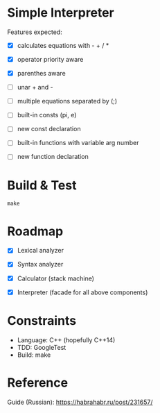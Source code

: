 # Simple Interpreter

Features expected:

 - [x] calculates equations with  - + / *
 - [x] operator priority aware
 - [x] parenthes aware
 - [ ] unar + and -
 - [ ] multiple equations separated by (;)
 - [ ] built-in consts (pi, e)
 - [ ] new const declaration
 - [ ] built-in functions with variable arg number
 - [ ] new function declaration


# Build & Test

```
make
```



# Roadmap

 - [x] Lexical analyzer
 - [x] Syntax analyzer
 - [x] Calculator (stack machine)
 - [x] Interpreter (facade for all above components)


# Constraints

 - Language: C++ (hopefully C++14)
 - TDD: GoogleTest
 - Build: make


# Reference

 Guide (Russian): https://habrahabr.ru/post/231657/
